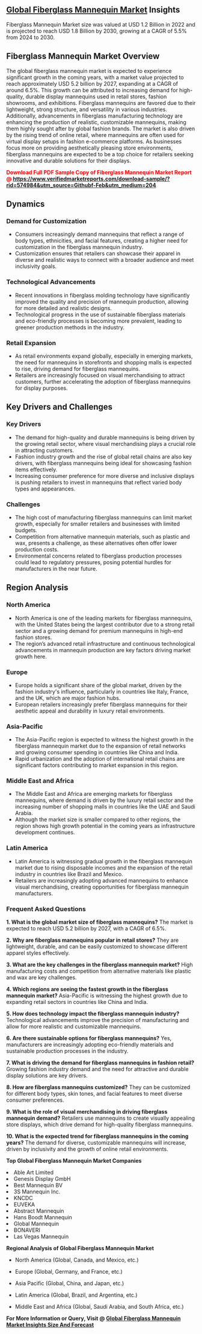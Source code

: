 <h2><a href="https://www.verifiedmarketreports.com/download-sample/?rid=574984&amp;utm_source=Githubf&amp;utm_medium=204" target="_blank">Global Fiberglass Mannequin Market</a> Insights</h2><p>Fiberglass Mannequin Market size was valued at USD 1.2 Billion in 2022 and is projected to reach USD 1.8 Billion by 2030, growing at a CAGR of 5.5% from 2024 to 2030.</p><p> <h2>Fiberglass Mannequin Market Overview</h2> <p>The global fiberglass mannequin market is expected to experience significant growth in the coming years, with a market value projected to reach approximately USD 5.2 billion by 2027, expanding at a CAGR of around 6.5%. This growth can be attributed to increasing demand for high-quality, durable display mannequins used in retail stores, fashion showrooms, and exhibitions. Fiberglass mannequins are favored due to their lightweight, strong structure, and versatility in various industries. Additionally, advancements in fiberglass manufacturing technology are enhancing the production of realistic, customizable mannequins, making them highly sought after by global fashion brands. The market is also driven by the rising trend of online retail, where mannequins are often used for virtual display setups in fashion e-commerce platforms. As businesses focus more on providing aesthetically pleasing store environments, fiberglass mannequins are expected to be a top choice for retailers seeking innovative and durable solutions for their displays.</p> <p><b><p><span class=""><span style="color: #ff0000;"><strong>Download Full PDF Sample Copy of Fiberglass Mannequin Market Report</strong> @ </span><a href="https://www.verifiedmarketreports.com/download-sample/?rid=574984&amp;utm_source=Githubf-Feb&amp;utm_medium=204" target="_blank">https://www.verifiedmarketreports.com/download-sample/?rid=574984&amp;utm_source=Githubf-Feb&amp;utm_medium=204</a></span></p></b></p> <h2>Dynamics</h2> <h3>Demand for Customization</h3> <ul> <li>Consumers increasingly demand mannequins that reflect a range of body types, ethnicities, and facial features, creating a higher need for customization in the fiberglass mannequin industry.</li> <li>Customization ensures that retailers can showcase their apparel in diverse and realistic ways to connect with a broader audience and meet inclusivity goals.</li> </ul> <h3>Technological Advancements</h3> <ul> <li>Recent innovations in fiberglass molding technology have significantly improved the quality and precision of mannequin production, allowing for more detailed and realistic designs.</li> <li>Technological progress in the use of sustainable fiberglass materials and eco-friendly processes is becoming more prevalent, leading to greener production methods in the industry.</li> </ul> <h3>Retail Expansion</h3> <ul> <li>As retail environments expand globally, especially in emerging markets, the need for mannequins in storefronts and shopping malls is expected to rise, driving demand for fiberglass mannequins.</li> <li>Retailers are increasingly focused on visual merchandising to attract customers, further accelerating the adoption of fiberglass mannequins for display purposes.</li> </ul> <h2>Key Drivers and Challenges</h2> <h3>Key Drivers</h3> <ul> <li>The demand for high-quality and durable mannequins is being driven by the growing retail sector, where visual merchandising plays a crucial role in attracting customers.</li> <li>Fashion industry growth and the rise of global retail chains are also key drivers, with fiberglass mannequins being ideal for showcasing fashion items effectively.</li> <li>Increasing consumer preference for more diverse and inclusive displays is pushing retailers to invest in mannequins that reflect varied body types and appearances.</li> </ul> <h3>Challenges</h3> <ul> <li>The high cost of manufacturing fiberglass mannequins can limit market growth, especially for smaller retailers and businesses with limited budgets.</li> <li>Competition from alternative mannequin materials, such as plastic and wax, presents a challenge, as these alternatives often offer lower production costs.</li> <li>Environmental concerns related to fiberglass production processes could lead to regulatory pressures, posing potential hurdles for manufacturers in the near future.</li> </ul> <h2>Region Analysis</h2> <h3>North America</h3> <ul> <li>North America is one of the leading markets for fiberglass mannequins, with the United States being the largest contributor due to a strong retail sector and a growing demand for premium mannequins in high-end fashion stores.</li> <li>The region’s advanced retail infrastructure and continuous technological advancements in mannequin production are key factors driving market growth here.</li> </ul> <h3>Europe</h3> <ul> <li>Europe holds a significant share of the global market, driven by the fashion industry's influence, particularly in countries like Italy, France, and the UK, which are major fashion hubs.</li> <li>European retailers increasingly prefer fiberglass mannequins for their aesthetic appeal and durability in luxury retail environments.</li> </ul> <h3>Asia-Pacific</h3> <ul> <li>The Asia-Pacific region is expected to witness the highest growth in the fiberglass mannequin market due to the expansion of retail networks and growing consumer spending in countries like China and India.</li> <li>Rapid urbanization and the adoption of international retail chains are significant factors contributing to market expansion in this region.</li> </ul> <h3>Middle East and Africa</h3> <ul> <li>The Middle East and Africa are emerging markets for fiberglass mannequins, where demand is driven by the luxury retail sector and the increasing number of shopping malls in countries like the UAE and Saudi Arabia.</li> <li>Although the market size is smaller compared to other regions, the region shows high growth potential in the coming years as infrastructure development continues.</li> </ul> <h3>Latin America</h3> <ul> <li>Latin America is witnessing gradual growth in the fiberglass mannequin market due to rising disposable incomes and the expansion of the retail industry in countries like Brazil and Mexico.</li> <li>Retailers are increasingly adopting advanced mannequins to enhance visual merchandising, creating opportunities for fiberglass mannequin manufacturers.</li> </ul> <h3>Frequent Asked Questions</h3> <p><b>1. What is the global market size of fiberglass mannequins?</b> The market is expected to reach USD 5.2 billion by 2027, with a CAGR of 6.5%.</p> <p><b>2. Why are fiberglass mannequins popular in retail stores?</b> They are lightweight, durable, and can be easily customized to showcase different apparel styles effectively.</p> <p><b>3. What are the key challenges in the fiberglass mannequin market?</b> High manufacturing costs and competition from alternative materials like plastic and wax are key challenges.</p> <p><b>4. Which regions are seeing the fastest growth in the fiberglass mannequin market?</b> Asia-Pacific is witnessing the highest growth due to expanding retail sectors in countries like China and India.</p> <p><b>5. How does technology impact the fiberglass mannequin industry?</b> Technological advancements improve the precision of manufacturing and allow for more realistic and customizable mannequins.</p> <p><b>6. Are there sustainable options for fiberglass mannequins?</b> Yes, manufacturers are increasingly adopting eco-friendly materials and sustainable production processes in the industry.</p> <p><b>7. What is driving the demand for fiberglass mannequins in fashion retail?</b> Growing fashion industry demand and the need for attractive and durable display solutions are key drivers.</p> <p><b>8. How are fiberglass mannequins customized?</b> They can be customized for different body types, skin tones, and facial features to meet diverse consumer preferences.</p> <p><b>9. What is the role of visual merchandising in driving fiberglass mannequin demand?</b> Retailers use mannequins to create visually appealing store displays, which drive demand for high-quality fiberglass mannequins.</p> <p><b>10. What is the expected trend for fiberglass mannequins in the coming years?</b> The demand for diverse, customizable mannequins will increase, driven by inclusivity and the growth of online retail environments.</p> </p><p><strong>Top Global Fiberglass Mannequin Market Companies</strong></p><div data-test-id=""><p><li>Able Art Limited</li><li> Genesis Display GmbH</li><li> Best Mannequin BV</li><li> 3S Mannequin Inc.</li><li> KNCDC</li><li> EUVEKA</li><li> Abstract Mannequin</li><li> Hans Boodt Mannequin</li><li> Global Mannequin</li><li> BONAVERI</li><li> Las Vegas Mannequin</li></p><div><strong>Regional Analysis of&nbsp;Global Fiberglass Mannequin Market</strong></div><ul><li dir="ltr"><p dir="ltr">North America&nbsp;(Global, Canada, and Mexico, etc.)</p></li><li dir="ltr"><p dir="ltr">Europe (Global, Germany, and France, etc.)</p></li><li dir="ltr"><p dir="ltr">Asia Pacific&nbsp;(Global, China, and Japan, etc.)</p></li><li dir="ltr"><p dir="ltr">Latin America&nbsp;(Global, Brazil, and Argentina, etc.)</p></li><li dir="ltr">Middle East and Africa&nbsp;(Global, Saudi Arabia, and South Africa, etc.)</li></ul><p><strong>For More Information or Query, Visit @&nbsp;</strong><strong><a href="https://www.verifiedmarketreports.com/product/fiberglass-mannequin-market/?utm_source=Githubf&amp;utm_medium=204" target="_blank">Global Fiberglass Mannequin Market Insights Size And Forecast</a></strong></p></div>
